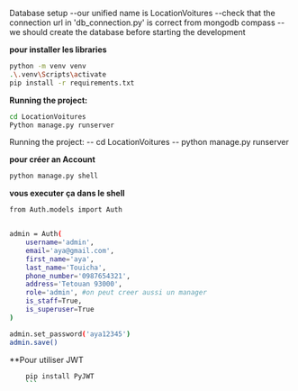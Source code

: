 
Database setup
--our unified name is LocationVoitures
--check that the connection url in 'db_connection.py' is correct from mongodb compass
-- we should create the database before starting the development


**pour installer les libraries**
```bash
python -m venv venv
.\.venv\Scripts\activate    
pip install -r requirements.txt      
```
**Running the project:**
```bash
cd LocationVoitures  
Python manage.py runserver 
```            
Running the project:
-- cd LocationVoitures
-- python manage.py runserver


**pour  créer an Account**
```bash
python manage.py shell
```
**vous executer ça dans le shell**
```bash
from Auth.models import Auth  


admin = Auth(
    username='admin',
    email='aya@gmail.com',
    first_name='aya',
    last_name='Touicha',
    phone_number='0987654321',
    address='Tetouan 93000',
    role='admin', #on peut creer aussi un manager
    is_staff=True, 
    is_superuser=True
)

admin.set_password('aya12345')  
admin.save() 
```

**Pour utiliser JWT 
```bash
    pip install PyJWT
    ```






